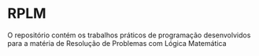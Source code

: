 # RPLM

O repositório contém os trabalhos práticos de programação desenvolvidos para a matéria de Resolução de Problemas com Lógica Matemática
